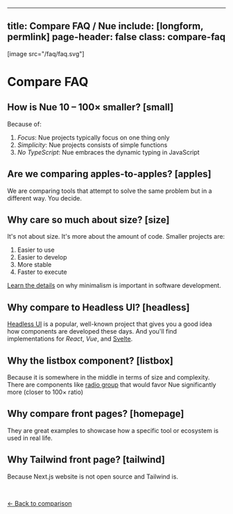 
---
title: Compare FAQ / Nue
include: [longform, permlink]
page-header: false
class: compare-faq
---

[image src="/faq/faq.svg"]
&nbsp;

# Compare FAQ

## How is Nue 10 – 100× smaller? [small]
Because of:

1. *Focus*: Nue projects typically focus on one thing only
1. *Simplicity*: Nue projects consists of simple functions
1. *No TypeScript*: Nue embraces the dynamic typing in JavaScript


## Are we comparing apples-to-apples? [apples]
We are comparing tools that attempt to solve the same problem but in a different way. You decide.


## Why care so much about size? [size]
It's not about size. It's more about the amount of code. Smaller projects are:

1. Easier to use
1. Easier to develop
1. More stable
1. Faster to execute

[Learn the details](/why/#minimalism) on why minimalism is important in software development.



## Why compare to Headless UI? [headless]
[Headless UI](https://headlessui.com/) is a popular, well-known project that gives you a good idea how components are developed these days. And you'll find implementations for *React*, *Vue*, and [Svelte](https://github.com/rgossiaux/svelte-headlessui).

## Why the listbox component? [listbox]
Because it is somewhere in the middle in terms of size and complexity. There are components like [radio group](https://headlessui.com/react/radio-group) that would favor Nue significantly more (closer to 100× ratio)

## Why compare front pages? [homepage]
They are great examples to showcase how a specific tool or ecosystem is used in real life.


## Why Tailwind front page? [tailwind]
Because Next.js website is not open source and Tailwind is.


&nbsp;

[ ← Back to comparison](/compare/component.html)
